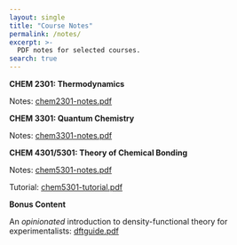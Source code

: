 ```yaml
---
layout: single
title: "Course Notes"
permalink: /notes/
excerpt: >-
  PDF notes for selected courses.
search: true
---
```


**CHEM 2301: Thermodynamics**

Notes: [chem2301-notes.pdf](/downloads/chem2301-notes.pdf)

**CHEM 3301: Quantum Chemistry**

Notes: [chem3301-notes.pdf](/downloads/chem3301-notes.pdf)

**CHEM 4301/5301: Theory of Chemical Bonding**

Notes: [chem5301-notes.pdf](/downloads/chem5301-notes.pdf)

Tutorial: [chem5301-tutorial.pdf](/downloads/chem5301-tutorial.pdf)

**Bonus Content**

An *opinionated* introduction to density-functional theory for experimentalists:
[dftguide.pdf](/downloads/dftguide.pdf)

